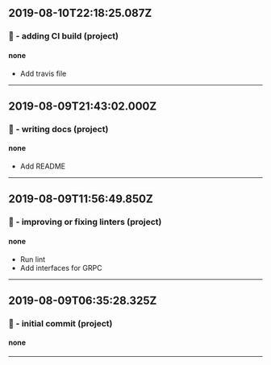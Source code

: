 ## 2019-08-10T22:18:25.087Z
### 👷 - adding CI build (project)

#### none

- Add travis file

-----------------------------

## 2019-08-09T21:43:02.000Z
### 📝 - writing docs (project)

#### none

- Add README

-----------------------------

## 2019-08-09T11:56:49.850Z
### 👕 - improving or fixing linters (project)

#### none

- Run lint
- Add interfaces for GRPC

-----------------------------

## 2019-08-09T06:35:28.325Z
### 🎉 - initial commit (project)

#### none


-----------------------------


